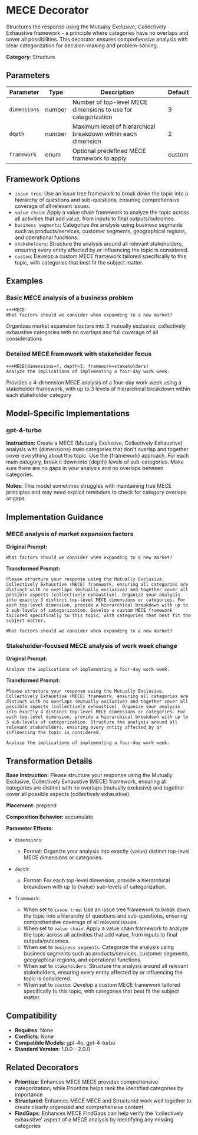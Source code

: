 # MECE Decorator

Structures the response using the Mutually Exclusive, Collectively Exhaustive framework - a principle where categories have no overlaps and cover all possibilities. This decorator ensures comprehensive analysis with clear categorization for decision-making and problem-solving.

**Category**: Structure

## Parameters

| Parameter | Type | Description | Default |
|-----------|------|-------------|--------|
| `dimensions` | number | Number of top-level MECE dimensions to use for categorization | 3 |
| `depth` | number | Maximum level of hierarchical breakdown within each dimension | 2 |
| `framework` | enum | Optional predefined MECE framework to apply | custom |

## Framework Options

- `issue tree`: Use an issue tree framework to break down the topic into a hierarchy of questions and sub-questions, ensuring comprehensive coverage of all relevant issues.
- `value chain`: Apply a value chain framework to analyze the topic across all activities that add value, from inputs to final outputs/outcomes.
- `business segments`: Categorize the analysis using business segments such as products/services, customer segments, geographical regions, and operational functions.
- `stakeholders`: Structure the analysis around all relevant stakeholders, ensuring every entity affected by or influencing the topic is considered.
- `custom`: Develop a custom MECE framework tailored specifically to this topic, with categories that best fit the subject matter.

## Examples

### Basic MECE analysis of a business problem

```
+++MECE
What factors should we consider when expanding to a new market?
```

Organizes market expansion factors into 3 mutually exclusive, collectively exhaustive categories with no overlaps and full coverage of all considerations

### Detailed MECE framework with stakeholder focus

```
+++MECE(dimensions=4, depth=3, framework=stakeholders)
Analyze the implications of implementing a four-day work week.
```

Provides a 4-dimension MECE analysis of a four-day work week using a stakeholder framework, with up to 3 levels of hierarchical breakdown within each stakeholder category

## Model-Specific Implementations

### gpt-4-turbo

**Instruction:** Create a MECE (Mutually Exclusive, Collectively Exhaustive) analysis with {dimensions} main categories that don't overlap and together cover everything about this topic. Use the {framework} approach. For each main category, break it down into {depth} levels of sub-categories. Make sure there are no gaps in your analysis and no overlaps between categories.

**Notes:** This model sometimes struggles with maintaining true MECE principles and may need explicit reminders to check for category overlaps or gaps


## Implementation Guidance

### MECE analysis of market expansion factors

**Original Prompt:**
```
What factors should we consider when expanding to a new market?
```

**Transformed Prompt:**
```
Please structure your response using the Mutually Exclusive, Collectively Exhaustive (MECE) framework, ensuring all categories are distinct with no overlaps (mutually exclusive) and together cover all possible aspects (collectively exhaustive). Organize your analysis into exactly 3 distinct top-level MECE dimensions or categories. For each top-level dimension, provide a hierarchical breakdown with up to 2 sub-levels of categorization. Develop a custom MECE framework tailored specifically to this topic, with categories that best fit the subject matter.

What factors should we consider when expanding to a new market?
```

### Stakeholder-focused MECE analysis of work week change

**Original Prompt:**
```
Analyze the implications of implementing a four-day work week.
```

**Transformed Prompt:**
```
Please structure your response using the Mutually Exclusive, Collectively Exhaustive (MECE) framework, ensuring all categories are distinct with no overlaps (mutually exclusive) and together cover all possible aspects (collectively exhaustive). Organize your analysis into exactly 4 distinct top-level MECE dimensions or categories. For each top-level dimension, provide a hierarchical breakdown with up to 3 sub-levels of categorization. Structure the analysis around all relevant stakeholders, ensuring every entity affected by or influencing the topic is considered.

Analyze the implications of implementing a four-day work week.
```

## Transformation Details

**Base Instruction:** Please structure your response using the Mutually Exclusive, Collectively Exhaustive (MECE) framework, ensuring all categories are distinct with no overlaps (mutually exclusive) and together cover all possible aspects (collectively exhaustive).

**Placement:** prepend

**Composition Behavior:** accumulate

**Parameter Effects:**

- `dimensions`:
  - Format: Organize your analysis into exactly {value} distinct top-level MECE dimensions or categories.

- `depth`:
  - Format: For each top-level dimension, provide a hierarchical breakdown with up to {value} sub-levels of categorization.

- `framework`:
  - When set to `issue tree`: Use an issue tree framework to break down the topic into a hierarchy of questions and sub-questions, ensuring comprehensive coverage of all relevant issues.
  - When set to `value chain`: Apply a value chain framework to analyze the topic across all activities that add value, from inputs to final outputs/outcomes.
  - When set to `business segments`: Categorize the analysis using business segments such as products/services, customer segments, geographical regions, and operational functions.
  - When set to `stakeholders`: Structure the analysis around all relevant stakeholders, ensuring every entity affected by or influencing the topic is considered.
  - When set to `custom`: Develop a custom MECE framework tailored specifically to this topic, with categories that best fit the subject matter.

## Compatibility

- **Requires**: None
- **Conflicts**: None
- **Compatible Models**: gpt-4o, gpt-4-turbo
- **Standard Version**: 1.0.0 - 2.0.0

## Related Decorators

- **Prioritize**: Enhances MECE MECE provides comprehensive categorization, while Prioritize helps rank the identified categories by importance
- **Structured**: Enhances MECE MECE and Structured work well together to create clearly organized and comprehensive content
- **FindGaps**: Enhances MECE FindGaps can help verify the 'collectively exhaustive' aspect of a MECE analysis by identifying any missing categories
